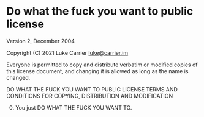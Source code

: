 # Do what the fuck you want to public license

Version 2, December 2004

Copyright (C) 2021 Luke Carrier <luke@carrier.im>

Everyone is permitted to copy and distribute verbatim or modified
copies of this license document, and changing it is allowed as long
as the name is changed.

DO WHAT THE FUCK YOU WANT TO PUBLIC LICENSE
TERMS AND CONDITIONS FOR COPYING, DISTRIBUTION AND MODIFICATION

0. You just DO WHAT THE FUCK YOU WANT TO.
